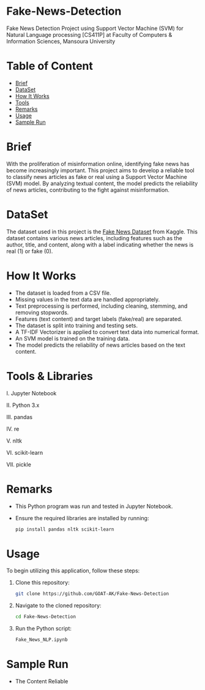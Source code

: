 # Fake-News-Detection
Fake News Detection Project using Support Vector Machine (SVM) for Natural Language processing [CS411P] at Faculty of Computers &amp; Information Sciences, Mansoura University

# Table of Content

* [Brief](#Brief)
* [DataSet](#DataSet)
* [How It Works](#HowItWorks)
* [Tools](#Tools)
* [Remarks](#Remarks)
* [Usage](#Usage)
* [Sample Run](#SampleRun)


# Brief

With the proliferation of misinformation online, identifying fake news has become increasingly important. This project aims to develop a reliable tool to classify news articles as fake or real using a Support Vector Machine (SVM) model. By analyzing textual content, the model predicts the reliability of news articles, contributing to the fight against misinformation.


# DataSet

The dataset used in this project is the [Fake News Dataset](https://www.kaggle.com/competitions/fake-news/data?select=train.csv) from Kaggle. This dataset contains various news articles, including features such as the author, title, and content, along with a label indicating whether the news is real (1) or fake (0).  


# How It Works

- The dataset is loaded from a CSV file.
- Missing values in the text data are handled appropriately.
- Text preprocessing is performed, including cleaning, stemming, and removing stopwords.
- Features (text content) and target labels (fake/real) are separated.
- The dataset is split into training and testing sets.
- A TF-IDF Vectorizer is applied to convert text data into numerical format.
- An SVM model is trained on the training data.
- The model predicts the reliability of news articles based on the text content.



# Tools & Libraries

I. Jupyter Notebook

II. Python 3.x

III. pandas

IV. re

V. nltk

VI. scikit-learn

VII. pickle



# Remarks
* This Python program was run and tested in Jupyter Notebook.
* Ensure the required libraries are installed by running:

  ```bash
  pip install pandas nltk scikit-learn

# Usage

To begin utilizing this application, follow these steps:

1. Clone this repository:
   
   ```bash
   git clone https://github.com/GOAT-AK/Fake-News-Detection

2. Navigate to the cloned repository:

   ```bash
   cd Fake-News-Detection

3. Run the Python script:

   ```bash
   Fake_News_NLP.ipynb

# Sample Run


* The Content Reliable
  
